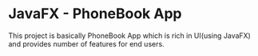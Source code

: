 # JavaFX - PhoneBook App

This project is basically PhoneBook App which is rich in UI(using JavaFX) and provides number of features for end users.
